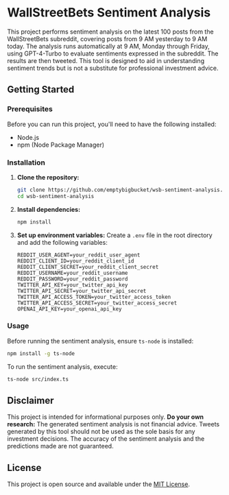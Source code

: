 # WallStreetBets Sentiment Analysis

This project performs sentiment analysis on the latest 100 posts from the WallStreetBets subreddit, covering posts from 9 AM yesterday to 9 AM today. The analysis runs automatically at 9 AM, Monday through Friday, using GPT-4-Turbo to evaluate sentiments expressed in the subreddit. The results are then tweeted. This tool is designed to aid in understanding sentiment trends but is not a substitute for professional investment advice.

## Getting Started

### Prerequisites

Before you can run this project, you'll need to have the following installed:
- Node.js
- npm (Node Package Manager)

### Installation

1. **Clone the repository:**
   ```bash
   git clone https://github.com/emptybigbucket/wsb-sentiment-analysis.git
   cd wsb-sentiment-analysis
   ```

2. **Install dependencies:**
   ```bash
   npm install
   ```

3. **Set up environment variables:**
   Create a `.env` file in the root directory and add the following variables:
   ```plaintext
   REDDIT_USER_AGENT=your_reddit_user_agent
   REDDIT_CLIENT_ID=your_reddit_client_id
   REDDIT_CLIENT_SECRET=your_reddit_client_secret
   REDDIT_USERNAME=your_reddit_username
   REDDIT_PASSWORD=your_reddit_password
   TWITTER_API_KEY=your_twitter_api_key
   TWITTER_API_SECRET=your_twitter_api_secret
   TWITTER_API_ACCESS_TOKEN=your_twitter_access_token
   TWITTER_API_ACCESS_SECRET=your_twitter_access_secret
   OPENAI_API_KEY=your_openai_api_key
   ```

### Usage

Before running the sentiment analysis, ensure `ts-node` is installed:
```bash
npm install -g ts-node
```

To run the sentiment analysis, execute:
```bash
ts-node src/index.ts
```

## Disclaimer

This project is intended for informational purposes only. **Do your own research:** The generated sentiment analysis is not financial advice. Tweets generated by this tool should not be used as the sole basis for any investment decisions. The accuracy of the sentiment analysis and the predictions made are not guaranteed.

## License

This project is open source and available under the [MIT License](LICENSE).
